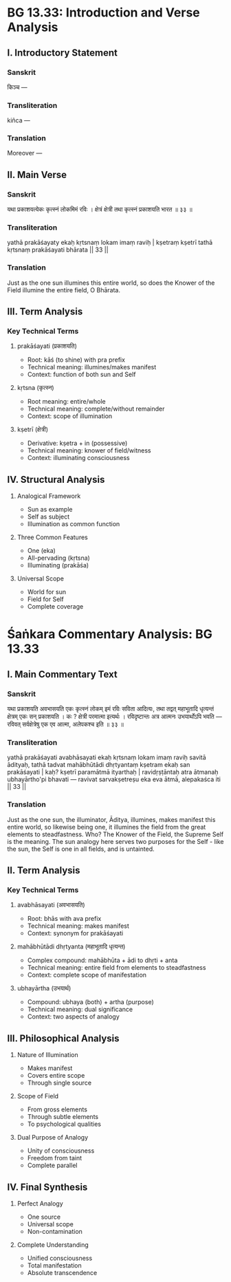 # BG 13.33: Introduction and Verse Analysis

## I. Introductory Statement

### Sanskrit
किञ्च —

### Transliteration
kiñca —

### Translation
Moreover —

## II. Main Verse

### Sanskrit
यथा प्रकाशयत्येकः कृत्स्नं लोकमिमं रविः ।
क्षेत्रं क्षेत्री तथा कृत्स्नं प्रकाशयति भारत ॥ ३३ ॥

### Transliteration
yathā prakāśayaty ekaḥ kṛtsnaṃ lokam imaṃ raviḥ |
kṣetraṃ kṣetrī tathā kṛtsnaṃ prakāśayati bhārata || 33 ||

### Translation
Just as the one sun illumines this entire world, so does the Knower of the Field illumine the entire field, O Bhārata.

## III. Term Analysis

### Key Technical Terms
1. prakāśayati (प्रकाशयति)
   - Root: kāś (to shine) with pra prefix
   - Technical meaning: illumines/makes manifest
   - Context: function of both sun and Self

2. kṛtsna (कृत्स्न)
   - Root meaning: entire/whole
   - Technical meaning: complete/without remainder
   - Context: scope of illumination

3. kṣetrī (क्षेत्री)
   - Derivative: kṣetra + in (possessive)
   - Technical meaning: knower of field/witness
   - Context: illuminating consciousness

## IV. Structural Analysis

1. Analogical Framework
   - Sun as example
   - Self as subject
   - Illumination as common function

2. Three Common Features
   - One (eka)
   - All-pervading (kṛtsna)
   - Illuminating (prakāśa)

3. Universal Scope
   - World for sun
   - Field for Self
   - Complete coverage
# Śaṅkara Commentary Analysis: BG 13.33

## I. Main Commentary Text

### Sanskrit
यथा प्रकाशयति अवभासयति एकः कृत्स्नं लोकम् इमं रविः सविता आदित्यः, तथा तद्वत् महाभूतादि धृत्यन्तं क्षेत्रम् एकः सन् प्रकाशयति । कः ? क्षेत्री परमात्मा इत्यर्थः । रविदृष्टान्तः अत्र आत्मनः उभयार्थोऽपि भवति — रविवत् सर्वक्षेत्रेषु एक एव आत्मा, अलेपकश्च इति ॥ ३३ ॥

### Transliteration
yathā prakāśayati avabhāsayati ekaḥ kṛtsnaṃ lokam imaṃ raviḥ savitā ādityaḥ, tathā tadvat mahābhūtādi dhṛtyantaṃ kṣetram ekaḥ san prakāśayati | kaḥ? kṣetrī paramātmā ityarthaḥ | ravidṛṣṭāntaḥ atra ātmanaḥ ubhayārtho'pi bhavati — ravivat sarvakṣetreṣu eka eva ātmā, alepakaśca iti || 33 ||

### Translation
Just as the one sun, the illuminator, Āditya, illumines, makes manifest this entire world, so likewise being one, it illumines the field from the great elements to steadfastness. Who? The Knower of the Field, the Supreme Self is the meaning. The sun analogy here serves two purposes for the Self - like the sun, the Self is one in all fields, and is untainted.

## II. Term Analysis

### Key Technical Terms
1. avabhāsayati (अवभासयति)
   - Root: bhās with ava prefix
   - Technical meaning: makes manifest
   - Context: synonym for prakāśayati

2. mahābhūtādi dhṛtyanta (महाभूतादि धृत्यन्त)
   - Complex compound: mahābhūta + ādi to dhṛti + anta
   - Technical meaning: entire field from elements to steadfastness
   - Context: complete scope of manifestation

3. ubhayārtha (उभयार्थ)
   - Compound: ubhaya (both) + artha (purpose)
   - Technical meaning: dual significance
   - Context: two aspects of analogy

## III. Philosophical Analysis

1. Nature of Illumination
   - Makes manifest
   - Covers entire scope
   - Through single source

2. Scope of Field
   - From gross elements
   - Through subtle elements
   - To psychological qualities

3. Dual Purpose of Analogy
   - Unity of consciousness
   - Freedom from taint
   - Complete parallel

## IV. Final Synthesis

1. Perfect Analogy
   - One source
   - Universal scope
   - Non-contamination

2. Complete Understanding
   - Unified consciousness
   - Total manifestation
   - Absolute transcendence
   
